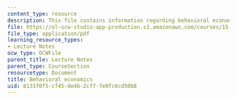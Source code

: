 ```yaml
---
content_type: resource
description: This file contains information regarding behavioral economics.
file: https://ol-ocw-studio-app-production.s3.amazonaws.com/courses/15-053-optimization-methods-in-management-science-spring-2013/8131f0f5cf45de4b2cf77e0fc6cd50b8_MIT15_053S13_lec20-21.pdf
file_type: application/pdf
learning_resource_types:
- Lecture Notes
ocw_type: OCWFile
parent_title: Lecture Notes
parent_type: CourseSection
resourcetype: Document
title: Behavioral economics
uid: 8131f0f5-cf45-de4b-2cf7-7e0fc6cd50b8
---
```

